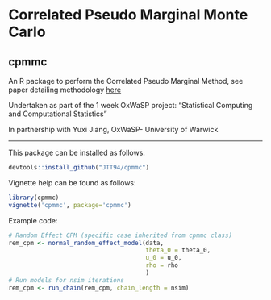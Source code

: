 
# Correlated Pseudo Marginal Monte Carlo
## cpmmc

An R package to perform the Correlated Pseudo Marginal Method, see paper detailing methodology [here](https://arxiv.org/abs/1511.04992)

Undertaken as part of the 1 week OxWaSP project: “Statistical Computing and Computational Statistics”

In partnership with Yuxi Jiang, OxWaSP- University of Warwick

--------------------------------------

This package can be installed as follows:

```R
devtools::install_github("JTT94/cpmmc")
```

Vignette help can be found as follows:

```R
library(cpmmc)
vignette('cpmmc', package='cpmmc')
```

Example code:

```R
# Random Effect CPM (specific case inherited from cpmmc class)
rem_cpm <- normal_random_effect_model(data,
                                      theta_0 = theta_0,
                                      u_0 = u_0,
                                      rho = rho
                                      )
# Run models for nsim iterations
rem_cpm <- run_chain(rem_cpm, chain_length = nsim)
```
